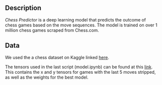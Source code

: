 ## Description
*Chess Predictor* is a deep learning model that predicts the outcome of chess games based on the move sequences. The model is trained on over 1 million chess games scraped from Chess.com.

## Data
We used the a chess dataset on Kaggle linked [here](https://www.kaggle.com/datasets/arevel/chess-games).

The tensors used in the last script (model.ipynb) can be found at this [link](https://drive.google.com/file/d/1PAw4_FNSvBneohZ6c3nlEncy47kYq2fn/view?usp=sharing). This contains the x and y tensors for games with the last 5 moves stripped, as well as the weights for the best model.
